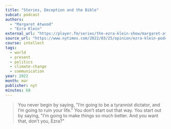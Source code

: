 ```yaml
---
title: "Stories, Deception and the Bible"
subcat: podcast
authors:
  - "Margaret Atwood"
  - "Ezra Klein"
external_url: "https://player.fm/series/the-ezra-klein-show/margaret-atwood-on-the-handmaids-tale-totalitarianism-and-ufos"
source_url: "https://www.nytimes.com/2022/03/25/opinion/ezra-klein-podcast-margaret-atwood.html"
course: intellect
tags:
  - world
  - present
  - politics
  - climate-change
  - communication
year: 2022
month: mar
publisher: nyt
minutes: 68
---
```


> You never begin by saying, "I’m going to be a tyrannist dictator, and I’m going to ruin your life." You don’t start out that way. You start out by saying, "I’m going to make things so much better. And you want that, don’t you, Ezra?"
